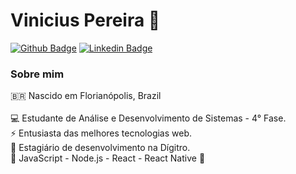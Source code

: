 # Vinicius Pereira 👋

[![Github Badge](https://img.shields.io/badge/-Github-000?style=flat-square&logo=Github&logoColor=white&link=https://github.com/fagnerpsantos)](https://github.com/Viniciusnsp/)
[![Linkedin Badge](https://img.shields.io/badge/-LinkedIn-blue?style=flat-square&logo=Linkedin&logoColor=white&link=https://www.linkedin.com/in/fagnerpsantos/)](https://www.linkedin.com/in/vinicius-pereira-098959180/)

### Sobre mim
🇧🇷  Nascido em Florianópolis, Brazil <br><br>
💻 Estudante de Análise e Desenvolvimento de Sistemas - 4° Fase.<br> 
⚡ Entusiasta das melhores tecnologias web.<br>
💼 Estagiário de desenvolvimento na Dígitro.<br>
🚀 JavaScript - Node.js - React - React Native 🚀

